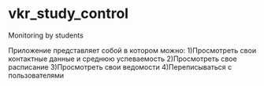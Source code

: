 # vkr_study_control

Monitoring by students

Приложение представляет собой в котором можно:
1)Просмотреть свои контактные данные и среднюю успеваемость
2)Просмотреть свое расписание
3)Просмотреть свои ведомости
4)Переписываться с пользователями
